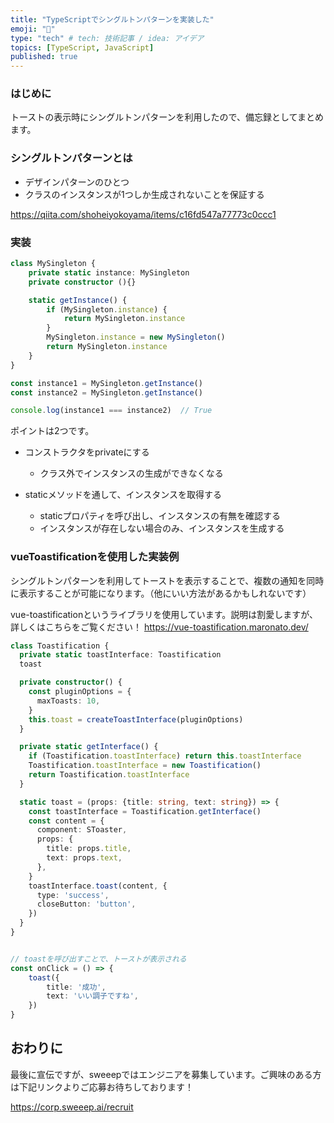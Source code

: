 ```yaml
---
title: "TypeScriptでシングルトンパターンを実装した"
emoji: "📘"
type: "tech" # tech: 技術記事 / idea: アイデア
topics: [TypeScript, JavaScript]
published: true
---
```

### はじめに
トーストの表示時にシングルトンパターンを利用したので、備忘録としてまとめます。

### シングルトンパターンとは
- デザインパターンのひとつ
- クラスのインスタンスが1つしか生成されないことを保証する

https://qiita.com/shoheiyokoyama/items/c16fd547a77773c0ccc1


### 実装

```ts
class MySingleton {
    private static instance: MySingleton
    private constructor (){}

    static getInstance() {
        if (MySingleton.instance) {
            return MySingleton.instance
        }
        MySingleton.instance = new MySingleton()
        return MySingleton.instance
    }
}

const instance1 = MySingleton.getInstance()
const instance2 = MySingleton.getInstance()

console.log(instance1 === instance2)  // True
```

ポイントは2つです。
- コンストラクタをprivateにする
    - クラス外でインスタンスの生成ができなくなる

- staticメソッドを通して、インスタンスを取得する
    - staticプロパティを呼び出し、インスタンスの有無を確認する
    - インスタンスが存在しない場合のみ、インスタンスを生成する



### vueToastificationを使用した実装例
シングルトンパターンを利用してトーストを表示することで、複数の通知を同時に表示することが可能になります。（他にいい方法があるかもしれないです）

vue-toastificationというライブラリを使用しています。説明は割愛しますが、詳しくはこちらをご覧ください！
https://vue-toastification.maronato.dev/


```ts
class Toastification {
  private static toastInterface: Toastification
  toast

  private constructor() {
    const pluginOptions = {
      maxToasts: 10,
    }
    this.toast = createToastInterface(pluginOptions)
  }

  private static getInterface() {
    if (Toastification.toastInterface) return this.toastInterface
    Toastification.toastInterface = new Toastification()
    return Toastification.toastInterface
  }

  static toast = (props: {title: string, text: string}) => {
    const toastInterface = Toastification.getInterface()
    const content = {
      component: SToaster,
      props: {
        title: props.title,
        text: props.text,
      },
    }
    toastInterface.toast(content, {
      type: 'success',
      closeButton: 'button',
    })
  }
}


// toastを呼び出すことで、トーストが表示される
const onClick = () => {
    toast({
        title: '成功',
        text: 'いい調子ですね',
    })
}
```

## おわりに
最後に宣伝ですが、sweeepではエンジニアを募集しています。ご興味のある方は下記リンクよりご応募お待ちしております！

https://corp.sweeep.ai/recruit
